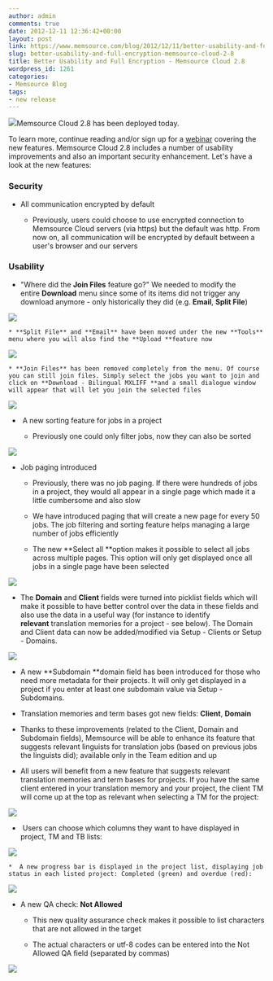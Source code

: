 ```yaml
---
author: admin
comments: true
date: 2012-12-11 12:36:42+00:00
layout: post
link: https://www.memsource.com/blog/2012/12/11/better-usability-and-full-encryption-memsource-cloud-2-8/
slug: better-usability-and-full-encryption-memsource-cloud-2-8
title: Better Usability and Full Encryption - Memsource Cloud 2.8
wordpress_id: 1261
categories:
- Memsource Blog
tags:
- new release
---
```


[![](/wp-content/uploads/2012/08/MemSource-Cloud-–-medium.png)](http://www.memsource.com/)Memsource Cloud 2.8 has been deployed today.


To learn more, continue reading and/or sign up for a [webinar](/webinars/) covering the new features. Memsource Cloud 2.8 includes a number of usability improvements and also an important security enhancement. Let's have a look at the new features:<!-- more -->


### Security





	
  * All communication encrypted by default

	
    * Previously, users could choose to use encrypted connection to Memsource Cloud servers (via https) but the default was http. From now on, all communication will be encrypted by default between a user's browser and our servers







### Usability





	
  * "Where did the **Join Files** feature go?" We needed to modify the entire **Download** menu since some of its items did not trigger any download anymore - only historically they did (e.g. **Email**, **Split File**)


[![](/wp-content/uploads/2012/12/old-download-menu.png)](/wp-content/uploads/2012/12/old-download-menu.png)




	
    * **Split File** and **Email** have been moved under the new **Tools** menu where you will also find the **Upload **feature now



[![](/wp-content/uploads/2012/12/tools-menu-300x70.png)](/wp-content/uploads/2012/12/tools-menu.png)




	
    * **Join Files** has been removed completely from the menu. Of course you can still join files. Simply select the jobs you want to join and click on **Download - Bilingual MXLIFF **and a small dialogue window will appear that will let you join the selected files



[![](/wp-content/uploads/2012/12/join-files1.png)](/wp-content/uploads/2012/12/join-files1.png)



	
  *  A new sorting feature for jobs in a project

	
    * Previously one could only filter jobs, now they can also be sorted





[![](/wp-content/uploads/2012/12/job-filtering-sorting-300x74.png)](/wp-content/uploads/2012/12/job-filtering-sorting.png)



	
  * Job paging introduced

	
    * Previously, there was no job paging. If there were hundreds of jobs in a project, they would all appear in a single page which made it a little cumbersome and also slow

	
    * We have introduced paging that will create a new page for every 50 jobs. The job filtering and sorting feature helps managing a large number of jobs efficiently

	
    * The new **Select all **option makes it possible to select all jobs across multiple pages. This option will only get displayed once all jobs in a single page have been selected





[![](/wp-content/uploads/2012/12/job-paging-300x93.png)](/wp-content/uploads/2012/12/job-paging.png)



	
  * The **Domain** and **Client** fields were turned into picklist fields which will make it possible to have better control over the data in these fields and also use the data in a useful way (for instance to identify **relevant** translation memories for a project - see below). The Domain and Client data can now be added/modified via Setup - Clients or Setup - Domains.


[![](/wp-content/uploads/2012/12/domain-client-picklist1-300x244.png)](/wp-content/uploads/2012/12/domain-client-picklist1.png)



	
  * A new **Subdomain **domain field has been introduced for those who need more metadata for their projects. It will only get displayed in a project if you enter at least one subdomain value via Setup - Subdomains.

	
  * Translation memories and term bases got new fields: **Client**, **Domain**

	
  * Thanks to these improvements (related to the Client, Domain and Subdomain fields), Memsource will be able to enhance its feature that suggests relevant linguists for translation jobs (based on previous jobs the linguists did); available only in the Team edition and up

	
  * All users will benefit from a new feature that suggests relevant translation memories and term bases for projects. If you have the same client entered in your translation memory and your project, the client TM will come up at the top as relevant when selecting a TM for the project:


[![](/wp-content/uploads/2012/12/relevant-tms1-300x165.png)](/wp-content/uploads/2012/12/relevant-tms1.png)



	
  *  Users can choose which columns they want to have displayed in project, TM and TB lists:


[![](/wp-content/uploads/2012/11/customize-columns-284x300.png)](/wp-content/uploads/2012/11/customize-columns.png)




	
    *  A new progress bar is displayed in the project list, displaying job status in each listed project: Completed (green) and overdue (red):



[![](/wp-content/uploads/2012/11/progress-bar-cursor-300x191.png)](/wp-content/uploads/2012/11/progress-bar-cursor.png)



	
  * A new QA check: **Not Allowed**

	
    * This new quality assurance check makes it possible to list characters that are not allowed in the target

	
    * The actual characters or utf-8 codes can be entered into the Not Allowed QA field (separated by commas)





[![](/wp-content/uploads/2012/12/not-allowed.png)](/wp-content/uploads/2012/12/not-allowed.png)
